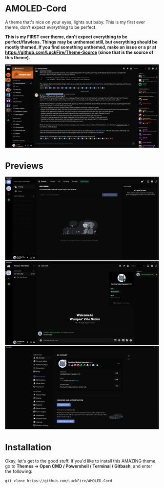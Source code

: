 # AMOLED-Cord
A theme that's nice on your eyes, lights out baby. This is my first ever theme, don't expect *everything* to be perfect.

**This is my FIRST ever theme, don't expect everything to be perfect/flawless. Things may be unthemed still, but everything should be mostly themed. If you find something unthemed, make an issue or a pr at https://github.com/LuckFire/Theme-Source (since that is the source of this theme).**

![Preview](./Previews/ChatPreview.png)

# Previews
![Preview](./Previews/FriendPreview.png)
![Preview](./Previews/ChatPreview2.png)
![Preview](./Previews/SettingsPreview.png)

# Installation
Okay, let's get to the good stuff. If you'd like to install this AMAZING theme, go to **Themes -> Open CMD / Powershell / Terminal / Gitbash**, and enter the following:
```
git clone https://github.com/LuckFire/AMOLED-Cord
```
